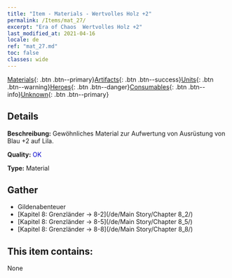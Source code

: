 ```yaml
---
title: "Item - Materials - Wertvolles Holz +2"
permalink: /Items/mat_27/
excerpt: "Era of Chaos  Wertvolles Holz +2"
last_modified_at: 2021-04-16
locale: de
ref: "mat_27.md"
toc: false
classes: wide
---
```

 [Materials](/de/Items/){: .btn .btn--primary}[Artifacts](/de/Items/Artifacts/){: .btn .btn--success}[Units](/de/Items/Units/){: .btn .btn--warning}[Heroes](/de/Items/Heroes/){: .btn .btn--danger}[Consumables](/de/Items/Consumables/){: .btn .btn--info}[Unknown](/de/Items/Unknown/){: .btn .btn--primary}

## Details
 **Beschreibung:** Gewöhnliches Material zur Aufwertung von Ausrüstung von Blau +2 auf Lila.

 **Quality:** <span style="color: #0000CD">OK</span>

 **Type:** Material

## Gather

*    Gildenabenteuer 
*    [Kapitel 8: Grenzländer -> 8-2](/de/Main Story/Chapter 8_2/) 
*    [Kapitel 8: Grenzländer -> 8-5](/de/Main Story/Chapter 8_5/) 
*    [Kapitel 8: Grenzländer -> 8-8](/de/Main Story/Chapter 8_8/) 

## This item contains:

  None

